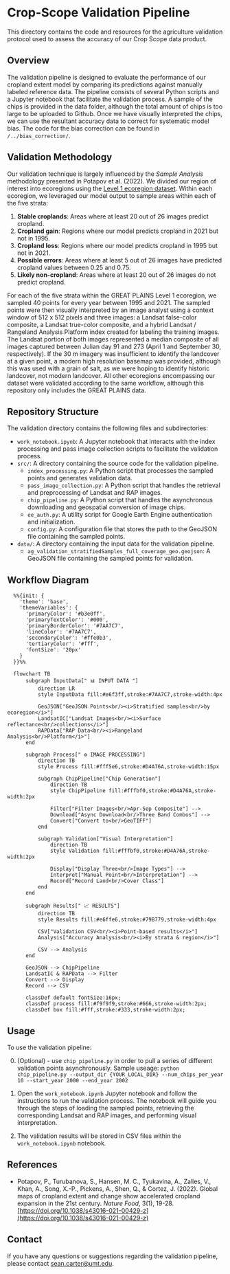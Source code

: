 # Crop-Scope Validation Pipeline

This directory contains the code and resources for the agriculture validation protocol used to assess the accuracy of our Crop Scope data product.

## Overview

The validation pipeline is designed to evaluate the performance of our cropland extent model by comparing its predictions against manually labeled reference data. The pipeline consists of several Python scripts and a Jupyter notebook that facilitate the validation process. A sample of the chips is provided in the data folder, although the total amount of chips is too large to be uploaded to Github. Once we have visually interpreted the chips, we can use the resultant accuracy data to correct for systematic model bias. The code for the bias correction can be found in `/../bias_correction/`.

## Validation Methodology

Our validation technique is largely influenced by the _Sample Analysis_ methodology presented in Potapov et al. (2022). We divided our region of interest into ecoregions using the [Level 1 ecoregion dataset](https://www.epa.gov/eco-research/ecoregions-north-america). Within each ecoregion, we leveraged our model output to sample areas within each of the five strata:

1. **Stable croplands**: Areas where at least 20 out of 26 images predict cropland.
2. **Cropland gain**: Regions where our model predicts cropland in 2021 but not in 1995.
3. **Cropland loss**: Regions where our model predicts cropland in 1995 but not in 2021.
4. **Possible errors**: Areas where at least 5 out of 26 images have predicted cropland values between 0.25 and 0.75.
5. **Likely non-cropland**: Areas where at least 20 out of 26 images do not predict cropland.

For each of the five strata within the GREAT PLAINS Level 1 ecoregion, we sampled 40 points for every year between 1995 and 2021. The sampled points were then visually interpreted by an image analyst using a context window of 512 x 512 pixels and three images: a Landsat false-color composite, a Landsat true-color composite, and a hybrid Landsat / Rangeland Analysis Platform index created for labeling the training images. The Landsat portion of both images represented a median composite of all images captured between Julian day 91 and 273 (April 1 and September 30, respectively). If the 30 m imagery was insufficient to identify the landcover at a given point, a modern high resolution basemap was provided, although this was used with a grain of salt, as we were hoping to identify historic landcover, not modern landcover. All other ecoregions encompassing our dataset were validated according to the same workflow, although this repository only includes the GREAT PLAINS data. 

## Repository Structure

The validation directory contains the following files and subdirectories:

- `work_notebook.ipynb`: A Jupyter notebook that interacts with the index processing and pass image collection scripts to facilitate the validation process.
- `src/`: A directory containing the source code for the validation pipeline.
  - `index_processing.py`: A Python script that processes the sampled points and generates validation data.
  - `pass_image_collection.py`: A Python script that handles the retrieval and preprocessing of Landsat and RAP images.
  - `chip_pipeline.py`: A Python script that handles the asynchronous downloading and geospatial conversion of image chips.
  - `ee_auth.py`: A utility script for Google Earth Engine authentication and initialization.
  - `config.py`: A configuration file that stores the path to the GeoJSON file containing the sampled points.
- `data/`: A directory containing the input data for the validation pipeline.
  - `ag_validation_stratifiedSamples_full_coverage_geo.geojson`: A GeoJSON file containing the sampled points for validation.

## Workflow Diagram

```mermaid
  %%{init: {
    'theme': 'base',
    'themeVariables': {
      'primaryColor': '#b3e0ff',
      'primaryTextColor': '#000',
      'primaryBorderColor': '#7AA7C7',
      'lineColor': '#7AA7C7',
      'secondaryColor': '#ffe0b3',
      'tertiaryColor': '#fff',
      'fontSize': '20px'
    }
  }}%%
  
  flowchart TB
      subgraph InputData[" 📊 INPUT DATA "]
          direction LR
          style InputData fill:#e6f3ff,stroke:#7AA7C7,stroke-width:4px
          
          GeoJSON["GeoJSON Points<br/><i>Stratified samples<br/>by ecoregion</i>"]
          LandsatIC["Landsat Images<br/><i>Surface reflectance<br/>collections</i>"]
          RAPData["RAP Data<br/><i>Rangeland Analysis<br/>Platform</i>"]
      end
  
      subgraph Process[" ⚙️ IMAGE PROCESSING"]
          direction TB
          style Process fill:#fff5e6,stroke:#D4A76A,stroke-width:15px
          
          subgraph ChipPipeline["Chip Generation"]
              direction TB
              style ChipPipeline fill:#fffbf0,stroke:#D4A76A,stroke-width:2px
              
              Filter["Filter Images<br/>Apr-Sep Composite"] --> 
              Download["Async Download<br/>Three Band Combos"] -->
              Convert["Convert to<br/>GeoTIFF"]
          end
  
          subgraph Validation["Visual Interpretation"]
              direction TB
              style Validation fill:#fffbf0,stroke:#D4A76A,stroke-width:2px
              
              Display["Display Three<br/>Image Types"] -->
              Interpret["Manual Point<br/>Interpretation"] -->
              Record["Record Land<br/>Cover Class"]
          end
      end
  
      subgraph Results[" 📈 RESULTS"]
          direction TB
          style Results fill:#e6ffe6,stroke:#79B779,stroke-width:4px
          
          CSV["Validation CSV<br/><i>Point-based results</i>"]
          Analysis["Accuracy Analysis<br/><i>By strata & region</i>"]
          
          CSV --> Analysis
      end
  
      GeoJSON --> ChipPipeline
      LandsatIC & RAPData --> Filter
      Convert --> Display
      Record --> CSV
  
      classDef default fontSize:16px;
      classDef process fill:#f9f9f9,stroke:#666,stroke-width:2px;
      classDef box fill:#fff,stroke:#333,stroke-width:2px;
  ```


## Usage

To use the validation pipeline:

0. (Optional) - use `chip_pipeline.py` in order to pull a series of different validation points asynchronously. Sample useage:
 ```python chip_pipeline.py --output_dir {YOUR_LOCAL_DIR} --num_chips_per_year 10 --start_year 2000 --end_year 2002```

1. Open the `work_notebook.ipynb` Jupyter notebook and follow the instructions to run the validation process. The notebook will guide you through the steps of loading the sampled points, retrieving the corresponding Landsat and RAP images, and performing visual interpretation.

2. The validation results will be stored in CSV files within the `work_notebook.ipynb` notebook.

## References

- Potapov, P., Turubanova, S., Hansen, M. C., Tyukavina, A., Zalles, V., Khan, A., Song, X.-P., Pickens, A., Shen, Q., & Cortez, J. (2022). Global maps of cropland extent and change show accelerated cropland expansion in the 21st century. _Nature Food_, 3(1), 19-28. [https://doi.org/10.1038/s43016-021-00429-z](https://doi.org/10.1038/s43016-021-00429-z)

## Contact

If you have any questions or suggestions regarding the validation pipeline, please contact sean.carter@umt.edu.
